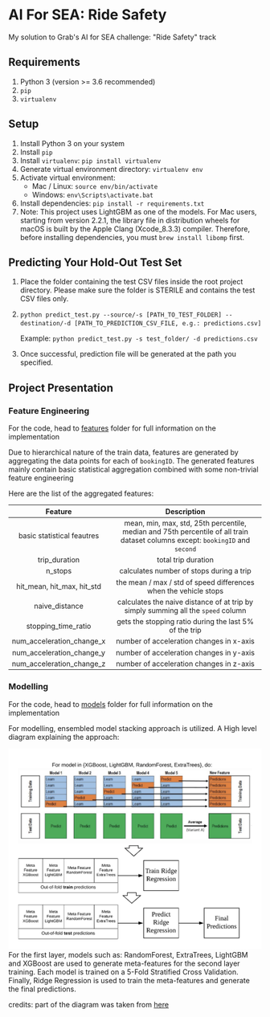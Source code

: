 # AI For SEA: Ride Safety
My solution to Grab's AI for SEA challenge: "Ride Safety" track

## Requirements
1. Python 3 (version >= 3.6 recommended)
2. `pip`
3. `virtualenv`

## Setup
1. Install Python 3 on your system
2. Install `pip`
3. Install `virtualenv`: `pip install virtualenv`
4. Generate virtual environment directory: `virtualenv env`
5. Activate virtual environment:
    * Mac / Linux: `source env/bin/activate`
    * Windows: `env\Scripts\activate.bat`
6. Install dependencies: `pip install -r requirements.txt`
7. Note: This project uses LightGBM as one of the models. For Mac users, starting from version 2.2.1, the library file in distribution wheels for macOS is built by the Apple Clang (Xcode_8.3.3) compiler.
Therefore, before installing dependencies, you must `brew install libomp` first.

## Predicting Your Hold-Out Test Set
1. Place the folder containing the test CSV files inside the root project directory. 
   Please make sure the folder is STERILE and contains the test CSV files only.
2. `python predict_test.py --source/-s [PATH_TO_TEST_FOLDER] --destination/-d [PATH_TO_PREDICTION_CSV_FILE, e.g.: predictions.csv]`
    
    Example: `python predict_test.py -s test_folder/ -d predictions.csv`
3. Once successful, prediction file will be generated at the path you specified.

## Project Presentation
### Feature Engineering
For the code, head to [features](features/) folder for full information on the implementation

Due to hierarchical nature of the train data, features are generated by aggregating the data points for each of `bookingID`.
The generated features mainly contain basic statistical aggregation combined with some non-trivial feature engineering

Here are the list of the aggregated features:

|           Feature          |                                                            Description                                                           |
|:--------------------------:|:--------------------------------------------------------------------------------------------------------------------------------:|
| basic statistical feautres | mean, min, max, std, 25th percentile, median and 75th percentile of  all train dataset columns  except: `bookingID` and `second` |
| trip_duration              | total trip duration                                                                                                              |
| n_stops                    | calculates number of stops during a trip                                                                                         |
| hit_mean, hit_max, hit_std | the mean / max / std of speed differences when the vehicle stops                                                                 |
| naive_distance             | calculates the naive distance of at trip by simply summing all the `speed` column                                                |
| stopping_time_ratio        | gets the stopping ratio during the last 5% of the trip                                                                           |
| num_acceleration_change_x  | number of acceleration changes in x-axis                                                                                         |
| num_acceleration_change_y  | number of acceleration changes in y-axis                                                                                         |
| num_acceleration_change_z  | number of acceleration changes in z-axis                                                                                         |

### Modelling
For the code, head to [models](models/) folder for full information on the implementation

For modelling, ensembled model stacking approach is utilized. A High level diagram explaining the approach:

![alt text](docs/modelling.png "Model Stacking Diagram") <!-- .element height="100px" width="150px" -->
For the first layer, models such as: RandomForest, ExtraTrees, LightGBM and XGBoost are used to generate meta-features for the second layer training.
Each model is trained on a 5-Fold Stratified Cross Validation.
Finally, Ridge Regression is used to train the meta-features and generate the final predictions.

credits: part of the diagram was taken from <a href="https://www.kaggle.com/getting-started/18153#post103381">here</a>
